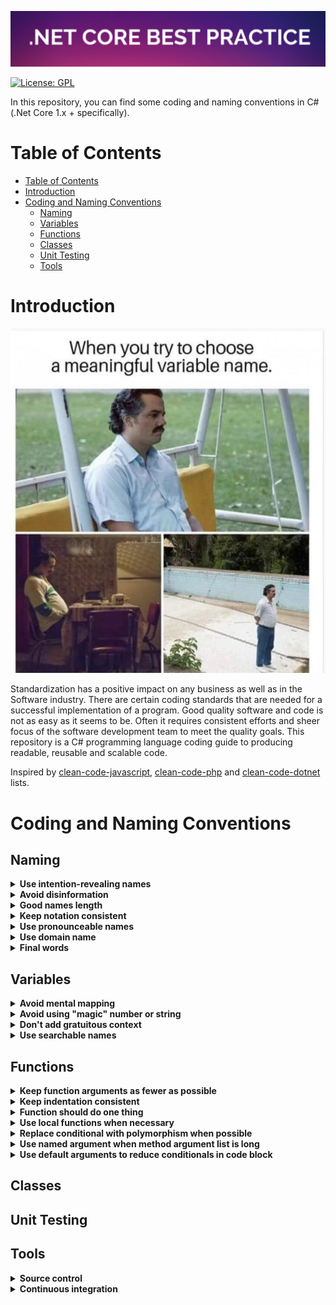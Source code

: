 ![.Net Core Best Practice](/assets/logo_final.png?raw=true)

[![License: GPL](https://img.shields.io/badge/License-GPL-blue.svg)](https://github.com/user3301/dotnetcore_best_practice/blob/master/LICENSE)

In this repository, you can find some coding and naming conventions in C# (.Net Core 1.x + specifically).

# Table of Contents
- [Table of Contents](#table-of-contents)
- [Introduction](#introduction)
- [Coding and Naming Conventions](#coding-and-naming-conventions)
  - [Naming](#naming)
  - [Variables](#variables)
  - [Functions](#functions)
  - [Classes](#classes)
  - [Unit Testing](#unit-testing)
  - [Tools](#tools)

# Introduction

![namingmeme](/assets/namingmeme.jpg)

Standardization has a positive impact on any business as well as in the Software industry. There are certain coding standards that are needed for a successful implementation of a program. Good quality software and code is not as easy as it seems to be. Often it  requires consistent efforts and sheer focus of the software development team to meet the quality goals. This repository is a C# programming language coding guide to producing readable, reusable and scalable code.

Inspired by [clean-code-javascript](https://github.com/ryanmcdermott/clean-code-javascript),  [clean-code-php](https://github.com/jupeter/clean-code-php) and [clean-code-dotnet](https://github.com/thangchung/clean-code-dotnet) lists.

# Coding and Naming Conventions

## Naming

<details>
  <summary><b>Use intention-revealing names</b></summary>
A good name does not only improve the readability of the code but also enhance working efficiency as it helps other team members to understand your code.

**Bad:**

This is a bad naming of variable as it does not reflect what it means in the given context, or at last we need to read other parts of the code to find out.

```csharp
int d;
```

**Good:**

```csharp
int elapsedTimeInDays;
int daySinceModification;
int daysSinceCreation;
int fileAgeInDays;
```
These names are good practice as it reveal your intentions.

**[⬆ Back to top](#table-of-contents)**

</details>


<details>
  <summary><b> Avoid disinformation</b></summary>

Sometimes coders need to "hide" some implementation in the back stage, however they tend also to create confusing parts of code.

**Bad:**

```csharp
int[] randomNumberList;
```
"randomNumberList" is not actually a list type data structure. 


**Good:**

```csharp
int[] randomNumbers;
```

**Real-life example:**
```java
//from Netty, use `group` as the naming convention for a collection of objects, it avoid causing misleading and also hide the implementation of actual data structure
NioEventLoopGroup workerGroup = new NioEventLoopGroup();
```

**[⬆ Back to top](#table-of-contents)**

</details>


<details>
  <summary><b> Good names length</b></summary>

Long variable names are no longer a problem in modern software development as we have powerful IDEs to help us navigate in code. Nevertheless the problem is that this still can introduce a naming chaos in code.

**Bad:**

```csharp
Account[] theUserAccountArrayIncludesBothActivatedAndDeactivated;
```

**Good:**

```csharp
Account[] allAccounts;
```

**[⬆ Back to top](#table-of-contents)**

</details>


<details>
  <summary><b> Keep notation consistent</b></summary>

Notation means a programming language's own "style". Coders should cook code that matches this notation because other programmers probably know it and use it. 

**Bad:**

```csharp
const int threshold = 100;
public string USERNAME;
private string Name;
void printname();
```

**Good:**

```csharp
const int THRESHOLD = 100;
public string UserName;
private string _name;
void PrintName();
```
C# variable & function naming conventions:

| Object Name               | Notation   | Length | Plural | Prefix | Suffix | Abbreviation | Char Mask          | Underscores |
|:--------------------------|:-----------|-------:|:-------|:-------|:-------|:-------------|:-------------------|:------------|
| Class name                | PascalCase |    128 | No     | No     | Yes    | No           | [A-z][0-9]         | No          |
| Constructor name          | PascalCase |    128 | No     | No     | Yes    | No           | [A-z][0-9]         | No          |
| Method name               | PascalCase |    128 | Yes    | No     | No     | No           | [A-z][0-9]         | No          |
| Method arguments          | camelCase  |    128 | Yes    | No     | No     | Yes          | [A-z][0-9]         | No          |
| Local variables           | camelCase  |     50 | Yes    | No     | No     | Yes          | [A-z][0-9]         | No          |
| Constants name            | PascalCase |     50 | No     | No     | No     | No           | [A-z][0-9]         | No          |
| Field name                | camelCase  |     50 | Yes    | No     | No     | Yes          | [A-z][0-9]         | Yes         |
| Properties name           | PascalCase |     50 | Yes    | No     | No     | Yes          | [A-z][0-9]         | No          |
| Delegate name             | PascalCase |    128 | No     | No     | Yes    | Yes          | [A-z]              | No          |
| Enum type name            | PascalCase |    128 | Yes    | No     | No     | No           | [A-z]              | No          |

**[⬆ Back to top](#table-of-contents)**

</details>


<details>
  <summary><b>Use pronounceable names</b></summary>

Human are good at memorizing pronounceable words. So make variable names pronounceable. 

**Bad:**

```csharp
public class DtaRcrd102
{
    public Datetime genymdhms { get; set; } // what the programmer want to tell is generation timestamp in yy-mm-dd-hh-mm-ss format
    public Datetime modymdhms { get; set; } // modeification timestamp in yy-mm-dd-hh-mm-ss format
}
```

**Good:**

```csharp
public class Customer
{
    public Datetime GenerationTimestamp { get; set; }
    public Datetime ModificationTimestamp { get; set; }
}
```

**[⬆ Back to top](#table-of-contents)**

</details>


<details>
  <summary><b>Use domain name</b></summary>

Remember that the people who read your code will be programmers. So go ahead and use CS terms, algorithm names, math terms and pattern names and so on so that when will know the concept by seeing the names.

**Bad:**

```csharp
 public int Fibonacci(int N) {
        var arr = new int[N]; // bad 

        if(N==0) return 0;
        if(N==1 || N == 2) return 1;
            arr[0] = 1;
            arr[1] = 1;

            for (int i = 2; i < N; i++)
            {
                arr[i] = arr[i-1] + arr[i-2];
            }
            return arr[N-1];
    }

```


**Good:**

```csharp
public int Fibonacci(int N) {
        var dp = new int[N]; // good. Programmers with algorithm knowledge will know dynamic programming is used in this function and will understand this array is used to cache previous calculated solution of a sub-problem

        if(N==0) return 0;
        if(N==1 || N == 2) return 1;
            dp[0] = 1;
            dp[1] = 1;

            for (int i = 2; i < N; i++)
            {
                dp[i] = dp[i-1] + dp[i-2];
            }
            return dp[N-1];
    }

```

**Bad:**

```csharp
 class GumballMachine
 {
     public IEntity Sold;
     public IEntity SoldOut;
 }

```


**Good:**

```csharp
class GumballMachine
 {
     // State pattern is used here
     public IState SoldState;
     public IState SoldOutState;
 }

```


**[⬆ Back to top](#table-of-contents)**

</details>


<details>
  <summary><b>Final words</b></summary>
Here are some `Do` s and `Don't` s that may help you name variable better:

1. `Do` use PascalCasing for class names and method names;
Example:

```csharp
public class Foo
{
    public void GetFooDetails()
    {
      //...
    }
}
```

2. `Do` use camelCasing for method arguments and local variables;
Example:
```csharp
public class FooBar
{
  public void Save(FooBar fooBar)
   {
       // ...
   }
} 
```

3. `Don't` use Abbreviations;
Example:
```csharp
// Correct
DocumentProfile documentProfile;
 
// Avoid
DocumentProfile docProf;

```

4. `Don't` use Underscores in identifiers;
Example:
```csharp
// Correct
FooBar fooBar;
 
// Avoid
FooBar foo_Bar; 
```

5. `Do` prefix interfaces with letter `I`;
Example:
```csharp
//Correct
public interface IFooBar{}

//Avoid
public interface FooBar{};
```

6. `Do` declare all member variables at the top of a class, with static variables at very top;
```csharp
public class Contact
{
  public static string Name;

  public string Address{set;get;}
}
```

**[⬆ Back to top](#table-of-contents)**

</details>

## Variables

<details>
  <summary><b>Avoid mental mapping</b></summary>

Clean code should be easy to read, understand and should leave no room for guesswork. The following code checks if a user can withdraw a certain amount of money from his/her bank account. It's messy as there is a lengthy condition statement.

**Bad:**

```csharp
public bool Withdraw(User user, double amount)
{
    if(user.Balance > amount && user.ActiveLoan == 0)
    {
        user.Balance -= amount;
        return true;
    }
    else return false;
}
```

**Good:**

```csharp
public bool Withdraw(User user, double amount)
{
    if(HasNoActiveLoan(user) && CanWithdrawAmount(double amount))
    {
        user.Balance -= amount;
        return true;
    }
    else false;
}

private bool HasNoActiveLoan(User user) => user.ActiveLoan ==0;
private bool HasNoActiveLoan(double amount) => user.Balance > amount;
```

This is not only easier to understand but also easier to test.


**Bad:**

```csharp
var a = FruitBasket.GetApple();
var o = FruitBasket.GetOrange();
var s = Blender.MakeSmoothie(a,o);
```

**Good:**

```csharp
var apple = FruitBasket.GetApple();
var orange = FruitBasket.GetOrange();
var smoothie = Blender.MakeSmoothie(apple, orange);
```

**[⬆ back to top](#table-of-contents)**

</details>


<details>
  <summary><b>Avoid using "magic" number or string</b></summary>

A magic number or string is basically a hard-coded value that might change at a later stage. Since it has the chances of changing at a later stage, it can be said that the number is hard to update.

**Bad**

```csharp
public class Foo {
    public void SetPassword(string password) {
         // 7 is the magic number
         if (password.Length() > 7) {
              throw new InvalidArgumentException("password");
         }
    }
}
```

**Good**

```csharp
public class Foo {
    public const int MAX_PASSWORD_SIZE = 7;

    public void SetPassword(string password) {
         if (password.Length() > MAX_PASSWORD_SIZE) {
              throw new InvalidArgumentException("password");
         }
    }
}
```

It improves readability of the code and it's easier to maintain. Once there are multiple places that the length of the password needs to be checked, when the max size is changed, programmers need to change in all code locations with that magic number. Missing any one will lead to inconsistencies.

**[⬆ back to top](#table-of-contents)**

</details>

<details>
  <summary><b>Don't add gratuitous context</b></summary>

Shorter names are generally better than longer ones, so long as they are clear. Add no more context to a name than is necessary. 

**Bad:**

```csharp
public class User
{
    public string UserEmail { get; set; }
    public string UserFirstName { get; set; }
    public string UserLastName { get; set; }

    //...
}
```

Imagine you type 'U' and press the completion key and are rewarded with all the properties in this object. Does this make your life easier?

**Good:**

```csharp
public class User
{
    public string Email { get; set; }
    public string FirstName { get; set; }
    public string LastName { get; set; }

    //...
}
```

**[⬆ back to top](#table-of-contents)**

</details>


<details>
  <summary><b>Use searchable names</b></summary>

One might easily grep for `DAYS_IN_KNUCKLE_MONTH`, but the number 31 could be more troublesome. Searches may turn up the digit as part of file names, other constant definition, and in various expressions where the value is used with different intent.

**Bad:**

```csharp
int s = 0;
for(int i =1; i<= 31; ++i)
{
  s += (t[i]*4)
}
```

**Good:**

```csharp
int realDaysPerIdealDay = 4;
public const int WORK_DAYS_PER_WEEK = 5;
int sum = 0;

for(int i=1; i<= NUMBER_OF_TASKS;++i)
{
  int realTaskDays = taskEstimate[i] * realDaysPerIdealDay;
  int realTaskWeeks = (realdays / WORK_DAYS_PER_WEEK);
  sum += realTaskWeeks;
}
```

**Bad:**

It's hard to navigate to the location where `transcriptionStatus` is `error` and see what happens unless 0 is mentally "mapped" to `error`.
```csharp
var transcriptionStatus = DocumentDB.GetTranscriptStatus();
if(transcriptionStatus < 0) return StatusCode(500);
```

**Good:**

```csharp
public enum TranscriptionStatusEnum:short
{
   error = -1,
   analyzing = 1,
   done = 2,
   received = 3
}

var transcriptionStatus = DocumentDB.GetTranscriptStatus();
if(transcriptionStatus == TranscriptionStatusEnum.error) return StatusCode(500);
```


**[⬆ Back to top](#table-of-contents)**

</details>


## Functions


<details>
  <summary><b>Keep function arguments as fewer as possible</b></summary>
The ideal number of arguments for a function is zero. Next comes one, followed closely by two. Three arguments should be avoided where possible.

**Bad:**

```csharp
DataBase.InitializeConnection(string endpointURL, string authorizationKey, string databaseGuid, string collectionName)
{
  // establish database connection
}
```

**Good:**

```csharp
var dbConfig = new DatabaseConfiguration
{
  EndpointURL = "http:://azure.com:443",
  authorizationKey = "sdasdasd24nsodfj1o234sadn",
  DatabaseGuid = "213d-3dfsdf-12asdd-123a",
  CollectionName = "UserDocument"
}

DataBase.InitialieConnection(DatabaseConfiguration dbConfig)
{
  // establish database connection
}
```

**[⬆ Back to top](#table-of-contents)**

</details>


<details>
  <summary><b>Keep indentation consistent</b></summary>
Keep your indentation style consistent is a good way to improve your code readability and keep it nice and concise.

**Style 1:**

```csharp
void Foo() {
  if(condition) {
    //do something
  } else {
    //do something
  }
}
```

**Style 2:**

```csharp
void Foo()
{
  if(condition)
  {
    //do something
  }
  else
  {
    //do something
  }
}
```

**Style 3:**

```csharp
void Foo()
{ if(condition)
  { //do something
  }
  else
  { //do something
  }
}
```

Indentation of choice is only a matter of preference unless your language of choice has a strict rule of indentation(Golang enforce curly bracket to not be on the next line). Based on my personal experience `Style 2` is preferred by .Net and .Net Core developer whereas `Style 1` is more for Java guys.

**[⬆ Back to top](#table-of-contents)**

</details>


<details>
  <summary><b>Function should do one thing</b></summary>


**Bad:**


```csharp
public void SendEmailToClients(int[] groupsOfClientIds)
{
  foreach(var clientId in groupsOfClientIds)
  {
      var record = DocumentEngine.FindRecordById(clientId)
      if(record.Status == RecordStatusEnum.Active) SendEmail(record.Email);      
  }
}
```

**Good:**

```csharp
public void SendEmailToClients(int[] groupsOfClientIds)
{
  foreach(var clientId in groupsOfClientIds)
  {
      var record = DatabaseClient.FindRecordById(clientId)
      var emails = GetActiveClientIds(groupsOfClientIds);
      foreach(var email in emails) SendEmail(email);     
  }
}

private string[] GetActiveClientIds(int[] groupsOfClientIds)
{
   return DocumentEngine.FindAllRecords(groupsOfClientIds).Where(s=>s.Status == RecordStatusEnum.Active).Select(x=>x.Email);
} 

```

**[⬆ Back to top](#table-of-contents)**

</details>


<details>
  <summary><b>Use local functions when necessary</b></summary>
C# supports local functions since C# 7.0. Local functions are private methods of a type that are nested in another member. They can only be called from their containing member. Local functions can be declared in and called from:

  1. Methods, especially iterator methods and async methods;
   
  2. Constructors;
   
  3. Property accessors;
   
  4. Event accessors;
   
  5. Anonymous expressions;
    
  6.  Finalizers;
    
  7.  Other local functions; 

**Bad:**

```csharp
public static partial class Utility
{
  #region  private method
  private static string GetText(string path, string filename)
  {
    var sr = File.OpenText(AppendPathSeparator(path) + filename);
         var text = sr.ReadToEnd();
         return text;
  }

// this method is only called inside GetText method
  private static string AppendPathSeparator(string filepath)
  {
    if (! filepath.EndsWith(@"\"))
               filepath += @"\";

            return filepath;   
  }
  #endregion
}
```

As method `GetText` is a private method in the `Utility` class, The `AppendPathSeparator` method is only used inside of `GetText` method. We could move `AppendPathSeparator` method declaration into `GetText` method to avoid contaminate the global environment.

**Good:**

```csharp
 private static string GetText(string path, string filename)
    {
         var sr = File.OpenText(AppendPathSeparator(path) + filename);
         var text = sr.ReadToEnd();
         return text;
         
         // Declare a local function.
         string AppendPathSeparator(string filepath)
         {
            if (! filepath.EndsWith(@"\"))
               filepath += @"\";

            return filepath;   
         }
    } 
```

**[⬆ Back to top](#table-of-contents)**

</details>


<details>
  <summary><b>Replace conditional with polymorphism when possible</b></summary>
 

**Bad:**

```csharp
class Car 
{
  public MakeEnum Make {get; set;}
  //...
  double GetSpeed()
  {
    switch(Make)
    {
      case MakeEnum.European:
        return GetBaseSpeed();
      case MakeEnum.Asian:
        return GetBaseSpeed() + GetCylinders() * MAXSPEEDPERCYLINDER;
      case MakeEnum.American:
        return (Is4WD)? 100: GetBaseSpeed();
    }
    throw new NotImplementedException();
  }
}
```



**Good:**
```csharp
abstract class Car
{
  abstract double GetSpeed();
}

class European: Car
{
  public double GetBaseSpeed() => 100d;

  override double GetSpeed()
  {
    return GetBaseSpeed();
  }
}

class Asian:Car
{
  public int Cylinders {get; set;}

  public double GetBaseSpeed()=> 110d;

  public const double MAXSPEEDPERCYLINDER = 20;

  override double GetSpeed()
  {
    return GetBaseSpeed() + Cylinders * MAXSPEEDPERCYLINDER;
  }
}

class American:Car
{
  public double GetBaseSpeed() => 90d;

  override double GetSpeed()
  {
    return Is4WD? 100: GetBaseSpeed();
  }
}


//somewhere in client side's code

var speed = car.GetSpeed();

```

**[⬆ Back to top](#table-of-contents)**

</details>


<details>
  <summary><b>Use named argument when method argument list is long</b></summary>


**Bad:**

```csharp
PrintEmailDetails("Kanye West", "Jay-Z", "Dr.Dre")

static void PrintEmailDetails(string sender, string recipient, string cc)
{
  Console.WriteLine($"Sender:{sender}, Recipient: {recipient}, CC: {cc}");
}
```

**Good:**

```csharp
PrintEmailDetails(sender:"Kanye West", recipient:"Jay-Z", cc:"Dr.Dre")

static void PrintEmailDetails(string sender, string recipient, string cc)
{
  Console.WriteLine($"Sender:{sender}, Recipient: {recipient}, CC: {cc}");
}
```
Named arguments free you from the need to remember or to look up the order of parameter in the parameter lists of called methods.

**[⬆ Back to top](#table-of-contents)**

</details>


<details>
  <summary><b>Use default arguments to reduce conditionals in code block </b></summary>
The definition of a method, constructor, indexer, or delegate can specify that its parameters are required or that they are optional. Any call must provide arguments for all required parameters, but can omit arguments for optional parameters.

Each optional parameter has a default value as part of its definition. If no argument is sent for that parameter, the default value is used. 

**Bad:**

```csharp
public class Contact
{
  public string Name{get;set;}
  public string Address{get; set;}
  public string Email{get;set;}
  
  public Contact(string name, string address, string email)
  {
    if(string.IsNullOrWhiteSpace(name)) throw new ArgumentException(message: "Name cannot be null or empty.", paramName: nameof(name));
    else Name = name;

    if(string.IsNullOrWhiteSpace(address)) throw new ArgumentException(message: "Address cannot be null or empty.", paramName: nameof(address));
    else Address = address;

    email = string.IsNullOrEmpty(email)? "Not Available": email; 
  }
}


```

**Good:**

```csharp
public class Contact
{
  public string Name{get;set;}
  public string Address{get; set;}
  public string Email{get;set;}
  
  public Contact(string name, string address, string optionalEmail = "Not Available")
  {
    if(string.IsNullOrWhiteSpace(name)) throw new ArgumentException(message: "Name cannot be null or empty.", paramName: nameof(name));
    else Name = name;

    if(string.IsNullOrWhiteSpace(address)) throw new ArgumentException(message: "Address cannot be null or empty.", paramName: nameof(address));
    else Address = address;

    email = optionalEmail;
  }
}
```

**[⬆ Back to top](#table-of-contents)**

</details>


## Classes

## Unit Testing

## Tools


<details>
  <summary><b>Source control</b></summary>

Source control is an absolute necessity for any software development project. If you are not using one yet, start using one.

 * [GitHub](https://github.com/) - allows for unlimited public repositories, and unlimited private repositories with up to 3 collaborators.
 * [Bitbucket](https://bitbucket.org/) - allows for unlimited private repositories with up to 5 collaborators, for free.
 * [SourceForge](http://sourceforge.net/) - open source hosting only.
 * [GitLab](https://gitlab.com/) - allows for unlimited public and private repositories, unlimited CI Runners included, for free.
 * [Visual Studio Online](https://visualstudio.com) (http://www.visualstudio.com/what-is-visual-studio-online-vs) - allows for unlimited public repositories, must pay for private repository. Repositories can be git or TFVC. Additionally: Issue tracking, project planning (multiple Agile templates, such as SCRUM), integrated hosted builds, integration of all this into Microsoft Visual Studio. Windows only.
 * [Gitee](https://gitee.com) - allows for unlimited private repositiories up to 5G file storage

**[⬆ Back to top](#table-of-contents)**

</details>

<details>
  <summary><b>Continuous integration</b></summary>

Once you have picked your build tool, set up a continuous integration environment.

Continuous Integration (CI) tools automatically build the source code as changes are pushed to the repository. These can be hosted privately or with a CI host.

 * [Travis CI](http://travis-ci.org)
   * works well with C#
   * designed for use with GitHub
   * free for public repositories on GitHub
 * [AppVeyor](http://www.appveyor.com/)
   * supports Windows, MSVC and MinGW
   * free for public repositories on GitHub
 * [Hudson CI](http://hudson-ci.org/) / [Jenkins CI](https://jenkins-ci.org/)
   * Java Application Server is required
   * supports Windows, OS X, and Linux
   * extendable with a lot of plugins
 * [TeamCity](https://www.jetbrains.com/teamcity) 
   * has a free option for open source projects
 * [Decent CI](https://github.com/lefticus/decent_ci)
   * simple ad-hoc continuous integration that posts results to GitHub
   * supports Windows, OS X, and Linux
   * used by [ChaiScript](http://chaiscript.com/ChaiScript-BuildResults/full_dashboard.html)
 * [Visual Studio Online](https://visualstudio.com) (http://www.visualstudio.com/what-is-visual-studio-online-vs)
   * Tightly integrated with the source repositories from Visual Studio Online
   * Uses MSBuild (Visual Studio's build engine), which is available on Windows, OS X and Linux
   * Provides hosted build agents and also allows for user-provided build agents
   * Can be controlled and monitored from within Microsoft Visual Studio
   * On-Premise installation via Microsoft Team Foundation Server
 * [GitLab](https://gitlab.com)
   * has free shared runners
   * has trivial processing of result of coverage analyze

If you have an open source, publicly-hosted project on GitHub:

 * go enable Travis Ci and AppVeyor integration right now. We'll wait for you to come back. For a simple example of how to enable it for your C# application, see here: https://docs.travis-ci.com/user/languages/csharp/
 * enable one of the coverage tools listed below (Codecov or Coveralls)
 * enable [Coverity Scan](https://scan.coverity.com)
  
These tools are all free and relatively easy to set up. Once they are set up you are getting continuous building, testing, analysis and reporting of your project. For free.

**[⬆ Back to top](#table-of-contents)**

</details>